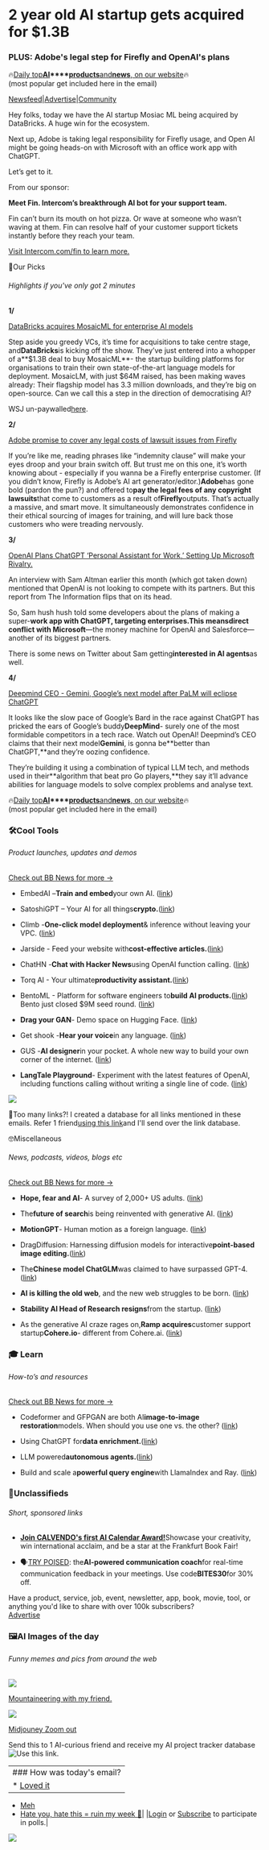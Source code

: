 # 2 year old AI startup gets acquired for $1.3B

### PLUS: Adobe's legal step for Firefly and OpenAI's plans

🔥[Daily top](https://news.bensbites.co/?utm_source=bensbites\&utm_medium=referral\&utm_campaign=2-year-old-ai-startup-gets-acquired-for-1-3b)**[AI](https://news.bensbites.co/?utm_source=bensbites\&utm_medium=referral\&utm_campaign=2-year-old-ai-startup-gets-acquired-for-1-3b)\*\*\*\*[products](https://news.bensbites.co/?utm_source=bensbites\&utm_medium=referral\&utm_campaign=2-year-old-ai-startup-gets-acquired-for-1-3b)**[and](https://news.bensbites.co/?utm_source=bensbites\&utm_medium=referral\&utm_campaign=2-year-old-ai-startup-gets-acquired-for-1-3b)**[news](https://news.bensbites.co/?utm_source=bensbites\&utm_medium=referral\&utm_campaign=2-year-old-ai-startup-gets-acquired-for-1-3b)**[, on our website](https://news.bensbites.co/?utm_source=bensbites\&utm_medium=referral\&utm_campaign=2-year-old-ai-startup-gets-acquired-for-1-3b)🔥\
(most popular get included here in the email)

[Newsfeed](https://news.bensbites.co/?utm_source=bensbites\&utm_medium=referral\&utm_campaign=2-year-old-ai-startup-gets-acquired-for-1-3b)|[Advertise](https://sponsor.bensbites.co/?utm_source=bensbites\&utm_medium=referral\&utm_campaign=2-year-old-ai-startup-gets-acquired-for-1-3b)|[Community](https://discord.gg/qd92NKjDdE?utm_source=bensbites\&utm_medium=referral\&utm_campaign=2-year-old-ai-startup-gets-acquired-for-1-3b)

Hey folks, today we have the AI startup Mosiac ML being acquired by DataBricks. A huge win for the ecosystem.

Next up, Adobe is taking legal responsibility for Firefly usage, and Open AI might be going heads-on with Microsoft with an office work app with ChatGPT.

Let’s get to it.

From our sponsor:

**Meet Fin. Intercom’s breakthrough AI bot for your support team.**

Fin can’t burn its mouth on hot pizza. Or wave at someone who wasn’t waving at them. Fin can resolve half of your customer support tickets instantly before they reach your team.

[Visit Intercom.com/fin to learn more.](https://www.intercom.com/fin?utm_source=external-newsletter\&utm_medium=email\&utm_content=bensbites)

🤌Our Picks

###### Highlights if you've only got 2 minutes

**1/**

[DataBricks acquires MosaicML for enterprise AI models](https://www.mosaicml.com/blog/mosaicml-databricks-generative-ai-for-all?utm_source=bensbites\&utm_medium=referral\&utm_campaign=2-year-old-ai-startup-gets-acquired-for-1-3b)

Step aside you greedy VCs, it’s time for acquisitions to take centre stage, and**DataBricks**is kicking off the show. They’ve just entered into a whopper of a\*\*$1.3B deal to buy MosaicML\*\*- the startup building platforms for organisations to train their own state-of-the-art language models for deployment. MosaicLM, with just $64M raised, has been making waves already: Their flagship model has 3.3 million downloads, and they’re big on open-source. Can we call this a step in the direction of democratising AI?

WSJ un-paywalled[here](https://archive.fo/eTGvR?utm_source=bensbites\&utm_medium=referral\&utm_campaign=2-year-old-ai-startup-gets-acquired-for-1-3b).

**2/**

[Adobe promise to cover any legal costs of lawsuit issues from Firefly](https://techcrunch.com/2023/06/26/adobe-indemnity-clause-designed-to-ease-enterprise-fears-about-ai-generated-art/?utm_source=bensbites\&utm_medium=referral\&utm_campaign=2-year-old-ai-startup-gets-acquired-for-1-3b)

If you’re like me, reading phrases like “indemnity clause” will make your eyes droop and your brain switch off. But trust me on this one, it’s worth knowing about - especially if you wanna be a Firefly enterprise customer. (If you didn’t know, Firefly is Adobe’s AI art generator/editor.)**Adobe**has gone bold (pardon the pun?) and offered to**pay the legal fees of any copyright lawsuits**that come to customers as a result of**Firefly**outputs. That’s actually a massive, and smart move. It simultaneously demonstrates confidence in their ethical sourcing of images for training, and will lure back those customers who were treading nervously.

**3/**

[OpenAI Plans ChatGPT ‘Personal Assistant for Work,’ Setting Up Microsoft Rivalry.](https://www.theinformation.com/articles/openai-plans-chatgpt-personal-assistant-for-work-setting-up-microsoft-rivalry?utm_source=bensbites\&utm_medium=referral\&utm_campaign=2-year-old-ai-startup-gets-acquired-for-1-3b)

An interview with Sam Altman earlier this month (which got taken down) mentioned that OpenAI is not looking to compete with its partners. But this report from The Information flips that on its head.

So, Sam hush hush told some developers about the plans of making a super-**work app with ChatGPT, targeting enterprises.**This means**direct conflict with Microsoft**—the money machine for OpenAI and Salesforce—another of its biggest partners.

There is some news on Twitter about Sam getting**interested in AI agents**as well.

**4/**

[Deepmind CEO - Gemini, Google’s next model after PaLM will eclipse ChatGPT](https://www.wired.com/story/google-deepmind-demis-hassabis-chatgpt/?utm_source=bensbites\&utm_medium=referral\&utm_campaign=2-year-old-ai-startup-gets-acquired-for-1-3b)

It looks like the slow pace of Google’s Bard in the race against ChatGPT has pricked the ears of Google’s buddy**DeepMind**- surely one of the most formidable competitors in a tech race. Watch out OpenAI! Deepmind’s CEO claims that their next model**Gemini**, is gonna be\*\*better than ChatGPT,\*\*and they’re oozing confidence.

They’re building it using a combination of typical LLM tech, and methods used in their\*\*algorithm that beat pro Go players,\*\*they say it’ll advance abilities for language models to solve complex problems and analyse text.

🔥[Daily top](https://news.bensbites.co/?utm_source=bensbites\&utm_medium=referral\&utm_campaign=2-year-old-ai-startup-gets-acquired-for-1-3b)**[AI](https://news.bensbites.co/?utm_source=bensbites\&utm_medium=referral\&utm_campaign=2-year-old-ai-startup-gets-acquired-for-1-3b)\*\*\*\*[products](https://news.bensbites.co/?utm_source=bensbites\&utm_medium=referral\&utm_campaign=2-year-old-ai-startup-gets-acquired-for-1-3b)**[and](https://news.bensbites.co/?utm_source=bensbites\&utm_medium=referral\&utm_campaign=2-year-old-ai-startup-gets-acquired-for-1-3b)**[news](https://news.bensbites.co/?utm_source=bensbites\&utm_medium=referral\&utm_campaign=2-year-old-ai-startup-gets-acquired-for-1-3b)**[, on our website](https://news.bensbites.co/?utm_source=bensbites\&utm_medium=referral\&utm_campaign=2-year-old-ai-startup-gets-acquired-for-1-3b)🔥\
(most popular get included here in the email)

### 🛠️Cool Tools

###### Product launches, updates and demos

[Check out BB News for more →](https://news.bensbites.co/?utm_source=bensbites\&utm_medium=referral\&utm_campaign=2-year-old-ai-startup-gets-acquired-for-1-3b)

- EmbedAI –**Train and embed**your own AI. ([link](https://embedai.thesamur.ai/?utm_source=bensbites\&utm_medium=referral\&utm_campaign=2-year-old-ai-startup-gets-acquired-for-1-3b))

- SatoshiGPT – Your AI for all things**crypto.**([link](https://satoshigpt.club/?utm_source=bensbites\&utm_medium=referral\&utm_campaign=2-year-old-ai-startup-gets-acquired-for-1-3b))

- Climb -**One-click model deployment**& inference without leaving your VPC. ([link](https://climb.dev/?utm_source=bensbites\&utm_medium=referral\&utm_campaign=2-year-old-ai-startup-gets-acquired-for-1-3b))

- Jarside - Feed your website with**cost-effective articles.**([link](https://jarside.ai/?utm_source=bensbites\&utm_medium=referral\&utm_campaign=2-year-old-ai-startup-gets-acquired-for-1-3b))

- ChatHN -**Chat with Hacker News**using OpenAI function calling. ([link](https://github.com/steven-tey/chathn?utm_source=bensbites\&utm_medium=referral\&utm_campaign=2-year-old-ai-startup-gets-acquired-for-1-3b))

- Torq AI - Your ultimate**productivity assistant.**([link](https://www.torq.live/?utm_source=bensbites\&utm_medium=referral\&utm_campaign=2-year-old-ai-startup-gets-acquired-for-1-3b))

- BentoML - Platform for software engineers to**build AI products.**([link](https://www.bentoml.com/?utm_source=bensbites\&utm_medium=referral\&utm_campaign=2-year-old-ai-startup-gets-acquired-for-1-3b)) Bento just closed $9M seed round. ([link](https://techcrunch.com/2023/06/26/bentoml-scores-9m-funding-to-expedite-ai-app-development/?utm_source=bensbites\&utm_medium=referral\&utm_campaign=2-year-old-ai-startup-gets-acquired-for-1-3b))

- **Drag your GAN**- Demo space on Hugging Face. ([link](https://huggingface.co/spaces/radames/DragGan?utm_source=bensbites\&utm_medium=referral\&utm_campaign=2-year-old-ai-startup-gets-acquired-for-1-3b))

- Get shook -**Hear your voice**in any language. ([link](https://www.getshook.app/?utm_source=bensbites\&utm_medium=referral\&utm_campaign=2-year-old-ai-startup-gets-acquired-for-1-3b))

- GUS -**AI designer**in your pocket. A whole new way to build your own corner of the internet. ([link](https://twitter.com/onuniverse/status/1673375683144302607?utm_source=bensbites\&utm_medium=referral\&utm_campaign=2-year-old-ai-startup-gets-acquired-for-1-3b))

- **LangTale Playground**- Experiment with the latest features of OpenAI, including functions calling without writing a single line of code. ([link](https://langtale.ai/playground?utm_source=bensbites\&utm_medium=referral\&utm_campaign=2-year-old-ai-startup-gets-acquired-for-1-3b))

![](https://media.beehiiv.com/cdn-cgi/image/fit=scale-down,format=auto,onerror=redirect,quality=80/uploads/asset/file/14e1b880-d76c-4ccb-93c9-a232ecc1353f/image.png)

👋Too many links?! I created a database for all links mentioned in these emails. Refer 1 friend[using this link](https://www.bensbites.co/subscribe?ref=PLACEHOLDER)and I'll send over the link database.

🤓Miscellaneous

###### News, podcasts, videos, blogs etc

[Check out BB News for more →](https://news.bensbites.co/?utm_source=bensbites\&utm_medium=referral\&utm_campaign=2-year-old-ai-startup-gets-acquired-for-1-3b)

- **Hope, fear and AI**- A survey of 2,000+ US adults. ([link](https://www.theverge.com/c/23753704/ai-chatgpt-data-survey-research?utm_source=bensbites\&utm_medium=referral\&utm_campaign=2-year-old-ai-startup-gets-acquired-for-1-3b))

- The**future of search**is being reinvented with generative AI. ([link](https://www.vccafe.com/2023/06/26/search-and-the-race-for-personalised-results/?utm_source=bensbites\&utm_medium=referral\&utm_campaign=2-year-old-ai-startup-gets-acquired-for-1-3b))

- **MotionGPT**- Human motion as a foreign language. ([link](https://huggingface.co/papers/2306.14795?utm_source=bensbites\&utm_medium=referral\&utm_campaign=2-year-old-ai-startup-gets-acquired-for-1-3b))

- DragDiffusion: Harnessing diffusion models for interactive**point-based image editing.**([link](https://huggingface.co/papers/2306.14435?utm_source=bensbites\&utm_medium=referral\&utm_campaign=2-year-old-ai-startup-gets-acquired-for-1-3b))

- The**Chinese model ChatGLM**was claimed to have surpassed GPT-4. ([link](https://twitter.com/Yampeleg/status/1673112207347920896?utm_source=bensbites\&utm_medium=referral\&utm_campaign=2-year-old-ai-startup-gets-acquired-for-1-3b))

- **AI is killing the old web**, and the new web struggles to be born. ([link](https://www.theverge.com/2023/6/26/23773914/ai-large-language-models-data-scraping-generation-remaking-web?utm_source=bensbites\&utm_medium=referral\&utm_campaign=2-year-old-ai-startup-gets-acquired-for-1-3b))

- **Stability AI Head of Research resigns**from the startup. ([link](https://www.bloomberg.com/news/articles/2023-06-26/stability-ai-head-of-research-resigns-from-startup?utm_source=bensbites\&utm_medium=referral\&utm_campaign=2-year-old-ai-startup-gets-acquired-for-1-3b))

- As the generative AI craze rages on,**Ramp acquires**customer support startup**Cohere.io**- different from Cohere.ai. ([link](https://techcrunch.com/2023/06/26/as-the-generative-ai-craze-rages-on-fintech-ramp-acquires-ai-powered-customer-support-startup-cohere-io?utm_source=bensbites\&utm_medium=referral\&utm_campaign=2-year-old-ai-startup-gets-acquired-for-1-3b))

### 🎓 Learn

###### How-to’s and resources

[Check out BB News for more →](https://news.bensbites.co/?utm_source=bensbites\&utm_medium=referral\&utm_campaign=2-year-old-ai-startup-gets-acquired-for-1-3b)

- Codeformer and GFPGAN are both AI**image-to-image restoration**models. When should you use one vs. the other? ([link](https://notes.aimodels.fyi/comparing-gfpgan-and-codeformer-a-deep-dive-into-ai-face-restoration/?utm_source=bensbites\&utm_medium=referral\&utm_campaign=2-year-old-ai-startup-gets-acquired-for-1-3b))

- Using ChatGPT for**data enrichment.**([link](https://www.nocodecamp.xyz/blog/using-chatgpt-for-data-enrichment?utm_source=bensbites\&utm_medium=referral\&utm_campaign=2-year-old-ai-startup-gets-acquired-for-1-3b))

- LLM powered**autonomous agents.**([link](https://lilianweng.github.io/posts/2023-06-23-agent/?utm_source=bensbites\&utm_medium=referral\&utm_campaign=2-year-old-ai-startup-gets-acquired-for-1-3b))

- Build and scale a**powerful query engine**with LlamaIndex and Ray. ([link](https://www.anyscale.com/blog/build-and-scale-a-powerful-query-engine-with-llamaindex-ray?utm_source=bensbites\&utm_medium=referral\&utm_campaign=2-year-old-ai-startup-gets-acquired-for-1-3b))

### 📰Unclassifieds

###### Short, sponsored links

- [**Join CALVENDO's first AI Calendar Award!**](https://bit.ly/AICalendarAward?utm_source=bensbites\&utm_medium=referral\&utm_campaign=2-year-old-ai-startup-gets-acquired-for-1-3b)Showcase your creativity, win international acclaim, and be a star at the Frankfurt Book Fair!

- 🗣[TRY POISED](https://www.poised.com?utm_medium=referral\&utm_source=newsletter\&utm_campaign=bensbites): the**AI-powered communication coach**for real-time communication feedback in your meetings. Use code**BITES30**for 30% off.

Have a product, service, job, event, newsletter, app, book, movie, tool, or anything you'd like to share with over 100k subscribers?\
[Advertise](https://sponsor.bensbites.co/?utm_source=bensbites\&utm_medium=referral\&utm_campaign=2-year-old-ai-startup-gets-acquired-for-1-3b)

### 🖼AI Images of the day

###### Funny memes and pics from around the web

![](https://media.beehiiv.com/cdn-cgi/image/fit=scale-down,format=auto,onerror=redirect,quality=80/uploads/asset/file/6e28461f-96ad-4a5c-ab7b-e760e5359cc3/image.png)

[Mountaineering with my friend.](https://www.reddit.com/r/weirddalle/comments/14jkfu0/muppets_taking_selfies_on_the_summit_of_mount/?utm_source=bensbites\&utm_medium=referral\&utm_campaign=2-year-old-ai-startup-gets-acquired-for-1-3b)

![](https://media.beehiiv.com/cdn-cgi/image/fit=scale-down,format=auto,onerror=redirect,quality=80/uploads/asset/file/f1d1c26e-b267-43ce-9afa-f6a6aeda7318/bb_27_06.jpg)

[Midjouney Zoom out](https://twitter.com/OpenCVUniverse/status/1673611292647776259?utm_source=bensbites\&utm_medium=referral\&utm_campaign=2-year-old-ai-startup-gets-acquired-for-1-3b)

Send this to 1 AI-curious friend and receive my AI project tracker database![Use this link.](https://flight.beehiiv.net/v2/clicks/eyJhbGciOiJIUzI1NiIsInR5cCI6IkpXVCJ9.eyJ1cmwiOiJodHRwczovL3d3dy5iZW5zYml0ZXMuY28vc3Vic2NyaWJlP3JlZj1QTEFDRUhPTERFUiIsInBvc3RfaWQiOiI3NzEzYTczYi0wOWEzLTQ5NTUtYTU2Ni0zYWRhZmJjMjljOGQiLCJwdWJsaWNhdGlvbl9pZCI6IjQ0N2Y2ZTYwLWUzNmEtNDY0Mi1iNmY4LTQ2YmViMTkwNDVlYyIsInZpc2l0X3Rva2VuIjoiNGMyMDZlYmYtMmJlZS00ZWUzLTg1YmQtZjBjODQzZjY0MDU1IiwiaWF0IjoxNjg3ODg3MDA2LjY1NCwiaXNzIjoib3JjaGlkIn0.LlSJwYRINr3vvGUHfs2zUvPxQF_e3Frz8bNq87lFTDg)

||
|:---|
|### How was today's email?|
|\* [Loved it](https://www.bensbites.co/login)

- [Meh](https://www.bensbites.co/login)
- [Hate you, hate this = ruin my week 🥹](https://www.bensbites.co/login)|
  |[Login](https://www.bensbites.co/login) or [Subscribe](https://www.bensbites.co/subscribe) to participate in polls.|

![](https://media.beehiiv.com/cdn-cgi/image/fit=scale-down,format=auto,onerror=redirect,quality=80/uploads/asset/file/1310d519-abf4-4f92-9bc3-cb3b0e6fed78/Screenshot_2022-12-13_at_14.55.58.png)
